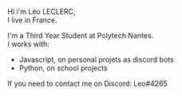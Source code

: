 Hi i'm Léo LECLERC,    
I live in France.  

I'm a Third Year Student at Polytech Nantes.  
I works with:
  - Javascript, on personal projets as discord bots
  - Python, on school projects

If you need to contact me on Discord: Leo#4265
